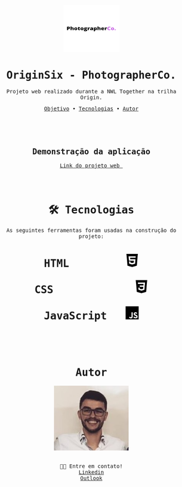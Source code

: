 <br>
<kbd>
<h1 align="center" border-radius="2px" ><img src="assets\images\PhotographerCo..png" alt="1" style="zoom:50%;" width="300px" height="250px" /></h1>
<h1 align="center">OriginSix - PhotographerCo.</h1>

<p id="objetivo" align="center">Projeto web realizado durante a NWL Together na trilha Origin.</p>
<p align="center">  <a href="#objetivo">Objetivo</a> •    <a href="#tecnologias">Tecnologias</a> •    <a href="#autor">Autor</a> </p>
<br>
<br>
<br>
<h2 align="center">Demonstração da aplicação</h2>



<div align="center" ><a href="https://viniciussoares7.github.io/Projeto-OriginSix-NWL/"  {:target="_blank" rel="noopener"} > Link do projeto web </a></div>
<br>
<br>
<br>
<h1 align="center">🛠 Tecnologias</h1>

<p align="center">As seguintes ferramentas foram usadas na construção do projeto:

  
<h1 align="center" id="tecnologias">  
    <div><p> HTML &nbsp; &nbsp; &nbsp; &nbsp; <img src="assets\images\html5.svg" alt="html5 " width="35px" /></p>
        </p></div> 
    <div> <p> CSS  &nbsp; &nbsp; &nbsp; &nbsp; &nbsp; &nbsp; 
        <img src="assets\images\css3.svg" alt="css3" width = "35" />
        </p>
</div>
</div>
<div>
    <p> JavaScript &nbsp;
    <img src="assets\images\javascript.svg" alt="javascript" width = "35" /></p></div>
    </h1></p>
<br>
<br>
<br>
<h1 id="autor" align="center">Autor</h1>

<div align="center"><img src="assets\images\foto.jpg" alt="1" width="200px" /></div>

<br>

<p align="center" >👋🏽 Entre em contato! <br> <a href="https://www.linkedin.com/in/soaresvinicius7/" rel="nofollow">Linkedin</a>  <br> <a href="mailto:vinicius-a-soares@outlook.com" rel="nofollow">Outlook</a> </p>










